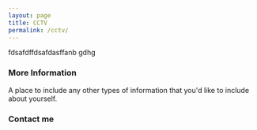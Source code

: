 ```yaml
---
layout: page
title: CCTV
permalink: /cctv/
---
```


fdsafdffdsafdasffanb gdhg 

### More Information

A place to include any other types of information that you'd like to include about yourself.

### Contact me

